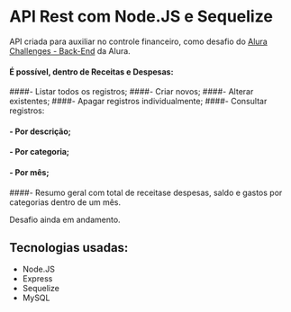 # API Rest com Node.JS e Sequelize

API criada para auxiliar no controle financeiro, como desafio do <a href='https://www.alura.com.br/challenges/back-end-2?host=https://cursos.alura.com.br' target='_blank'>Alura Challenges - Back-End</a> da Alura.
<br>
#### É possível, dentro de Receitas e Despesas:
####- Listar todos os registros;
####- Criar novos;
####- Alterar existentes;
####- Apagar registros individualmente;
####- Consultar registros:
####    - Por descrição;
####    - Por categoria;
####    - Por mês;
####- Resumo geral com total de receitase despesas, saldo e gastos por categorias dentro de um mês.

Desafio ainda em andamento.

## Tecnologias usadas:

- Node.JS
- Express
- Sequelize
- MySQL